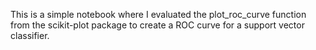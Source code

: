 This is a simple notebook where I evaluated the plot_roc_curve function from the scikit-plot package to create a ROC curve for a support vector classifier.
